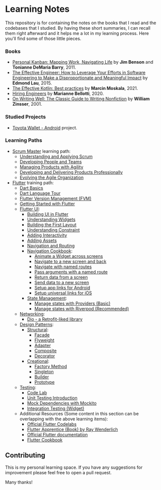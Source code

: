 # Learning Notes

This repository is for containing the notes on the books that I read and the codebases that I studied. By having these short summaries, I can recall them right afterward and it helps me a lot in my learning process. Here you'll find some of those little pieces.

### Books

* [Personal Kanban: Mapping Work, Navigating Life](books/personal-kanban.md) by **Jim Benson** and **Tonianne DeMaria Barry**, 2011.
* [The Effective Engineer: How to Leverage Your Efforts in Software Engineering to Make a Disproportionate and Meaningful Impact](books/effective-engineer.md) by **Edmond Lau**, 2015.
* [The Effective Kotlin: Best practices](books/effective-kotlin.md) by **Marcin Moskala**, 2021.
* [Hiring Engineers](books/hiring-engineers.md) by **Marianne Bellotti**, 2020.
* [On Writing Well: The Classic Guide to Writing Nonfiction](books/writing-well.md) by **William Zinsser**, 2001.

### Studied Projects

* [Toyota Wallet - Android](studied-projects/toyota-wallet-android.md) project.

### Learning Paths

* [Scrum Master](learning-paths/scrum-master) learning path:
  - [Understanding and Applying Scrum](learning-paths/scrum-master/%231-understanding-and-applying-scrum.md)
  - [Developing People and Teams](learning-paths/scrum-master/%232-developing-people-and-teams.md)
  - [Managing Products with Agility](learning-paths/scrum-master/%233-managing-products-with-agility.md)
  - [Developing and Delivering Products Professionally](learning-paths/scrum-master/%234-developing-and-delivering-products-professionally.md)
  - [Evolving the Agile Organization](learning-paths/scrum-master/%235-evolving-the-agile-organization.md)
* [Flutter](learning-paths/flutter) training path:
  - [Dart Basics](learning-paths/flutter/dart-basics.md)
  - [Dart Language Tour](learning-paths/flutter/dart-language-tour.md)
  - [Flutter Version Management (FVM)](learning-paths/flutter/flutter-version-management.md)
  - [Getting Started with Flutter](learning-paths/flutter/getting-started-with-flutter.md)
  - [Flutter UI](learning-paths/flutter/ui):
    - [Building UI in Flutter](learning-paths/flutter/ui/building-ui-flutter.md)
    - [Understanding Widgets](learning-paths/flutter/ui/understanding-widgets.md)
    - [Building the First Layout](learning-paths/flutter/ui/building-layout.md)
    - [Understanding Constraint](learning-paths/flutter/ui/understanding-constraint.md)
    - [Adding Interactivity](learning-paths/flutter/ui/adding-interactivity.md)
    - [Adding Assets](learning-paths/flutter/ui/adding-assets.md)
    - [Navigation and Routing](learning-paths/flutter/ui/navigation-and-routing.md)
    - [Navigation Cookbook](learning-paths/flutter/ui/navigation-cookbook):
      - [Animate a Widget across screens](learning-paths/flutter/ui/navigation-cookbook/animate-widget-across-screens.md)
      - [Navigate to a new screen and back](learning-paths/flutter/ui/navigation-cookbook/navigate-to-new-screen-and-back.md)
      - [Navigate with named routes](learning-paths/flutter/ui/navigation-cookbook/navigate-with-named-routes.md)
      - [Pass arguments with a named route](learning-paths/flutter/ui/navigation-cookbook/pass-arguments-to-named-route.md)
      - [Return data from a screen](learning-paths/flutter/ui/navigation-cookbook/return-data-from-screen.md)
      - [Send data to a new screen](learning-paths/flutter/ui/navigation-cookbook/send-data-to-new-screen.md)
      - [Setup app links for Android](learning-paths/flutter/ui/navigation-cookbook/setup-app-links-android.md)
      - [Setup universal links for iOS](learning-paths/flutter/ui/navigation-cookbook/setup-universal-links-ios.md)
    - [State Management](learning-paths/flutter/ui/state-management):
      - [Manage states with Providers (Basic)](learning-paths/flutter/ui/state-management/managing-states-with-providers.md)
      - [Manage states with Riverpod (Recommended)](learning-paths/flutter/ui/state-management/managing-states-with-riverpod.md)
  - [Networking](learning-paths/flutter/networking):
    - [Dio - a Retrofit-liked library](learning-paths/flutter/networking/dio-library.md)
  - [Design Patterns](learning-paths/flutter/design-patterns):
    - [Structural](learning-paths/flutter/design-patterns/structural):
      - [Façade](learning-paths/flutter/design-patterns/structural/facade.md)
      - [Flyweight](learning-paths/flutter/design-patterns/structural/flyweight.md)
      - [Adapter](learning-paths/flutter/design-patterns/structural/adapter.md)
      - [Composite](learning-paths/flutter/design-patterns/structural/composite.md)
      - [Decorator](learning-paths/flutter/design-patterns/structural/decorator.md)
    - [Creational](learning-paths/flutter/design-patterns/creational):
      - [Factory Method](learning-paths/flutter/design-patterns/creational/factory-method.md)
      - [Singleton](learning-paths/flutter/design-patterns/creational/singleton.md)
      - [Builder](learning-paths/flutter/design-patterns/creational/builder.md)
      - [Prototype](learning-paths/flutter/design-patterns/creational/prototype.md)
  - [Testing](learning-paths/flutter/testing):
    - [Code Lab](learning-paths/flutter/testing/code-lab-example.md)
    - [Unit Testing Introduction](learning-paths/flutter/testing/unit-test-introduction.md)
    - [Mock Dependencies with Mockito](learning-paths/flutter/testing/mock-dependencies-mockito.md)
    - [Integration Testing (Widget)](learning-paths/flutter/testing/integration-testing.md)
  - Additional Resources (Some content in this section can be overlapping with the above learning items):
    - [Official Flutter Codelabs](https://docs.flutter.dev/codelabs)
    - [Flutter Apprentice (Book) by Ray Wenderlich](https://www.raywenderlich.com/books/flutter-apprentice/v2.0/chapters/vi-introduction)
    - [Official Flutter documentation](https://docs.flutter.dev/)
    - [Flutter Cookbook](https://docs.flutter.dev/cookbook)

## Contributing

This is my personal learning space. If you have any suggestions for improvement please feel free to open a pull request.

Many thanks!
